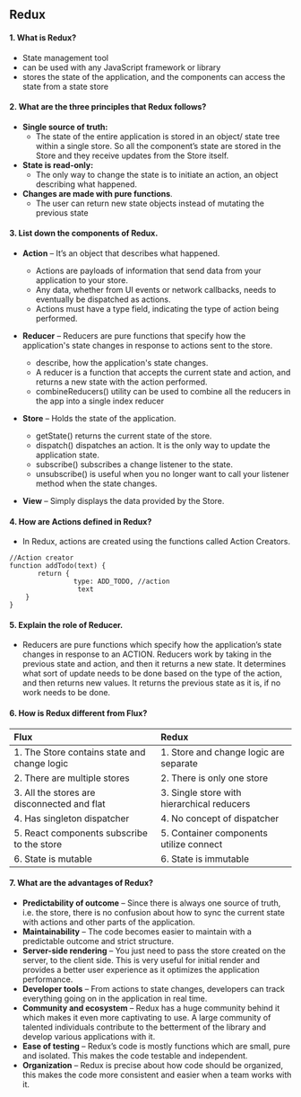 ## Redux

#### 1. What is Redux?
- State management tool
- can be used with any JavaScript framework or library
- stores the state of the application, and the components can access the state from a state store

#### 2. What are the three principles that Redux follows?
- **Single source of truth:** 
    - The state of the entire application is stored in an object/ state tree within a single store. So all the component’s state are stored in the Store and they receive updates from the Store itself.
- **State is read-only:** 
    - The only way to change the state is to initiate an action, an object describing what happened.
- **Changes are made with pure functions**.
    - The user can return new state objects instead of mutating the previous state

#### 3. List down the components of Redux.
- **Action** – It’s an object that describes what happened.
    - Actions are payloads of information that send data from your application to your store.
    - Any data, whether from UI events or network callbacks, needs to eventually be dispatched as actions.
    - Actions must have a type field, indicating the type of action being performed.
- **Reducer** –  Reducers are pure functions that specify how the application's state changes in response to actions sent to the store.
    - describe, how the application's state changes.
    - A reducer is a function that accepts the current state and action, and returns a new state with the action performed.
    - combineReducers() utility can be used to combine all the reducers in the app into a single index reducer 
- **Store** – Holds the state of the application.
    - getState() returns the current state of the store.
    - dispatch() dispatches an action. It is the only way to update the application state.
    - subscribe() subscribes a change listener to the state.
    - unsubscribe() is useful when you no longer want to call your listener method when the state changes.

- **View** – Simply displays the data provided by the Store.

#### 4. How are Actions defined in Redux?
- In Redux, actions are created using the functions called Action Creators. 
```
//Action creator
function addTodo(text) {
       return {
                type: ADD_TODO, //action
                 text    
    }
}
```

#### 5. Explain the role of Reducer.
- Reducers are pure functions which specify how the application’s state changes in response to an ACTION. Reducers work by taking in the previous state and action, and then it returns a new state. It determines what sort of update needs to be done based on the type of the action, and then returns new values. It returns the previous state as it is, if no work needs to be done.

#### 6. How is Redux different from Flux?
|Flux|	Redux|
|:---|:---|
|1. The Store contains state and change logic	|1. Store and change logic are separate
|2. There are multiple stores	|2. There is only one store
|3. All the stores are disconnected and flat|	3. Single store with hierarchical reducers
|4. Has singleton dispatcher	|4. No concept of dispatcher
|5. React components subscribe to the store	|5. Container components utilize connect
|6. State is mutable|	6. State is immutable

#### 7. What are the advantages of Redux?
- **Predictability of outcome** – Since there is always one source of truth, i.e. the store, there is no confusion about how to sync the current state with actions and other parts of the application.
- **Maintainability** – The code becomes easier to maintain with a predictable outcome and strict structure.
- **Server-side rendering** – You just need to pass the store created on the server, to the client side. This is very useful for initial render and provides a better user experience as it optimizes the application performance.
- **Developer tools** – From actions to state changes, developers can track everything going on in the application in real time.
- **Community and ecosystem** – Redux has a huge community behind it which makes it even more captivating to use. A large community of talented individuals contribute to the betterment of the library and develop various applications with it.
- **Ease of testing** – Redux’s code is mostly functions which are small, pure and isolated. This makes the code testable and independent.
- **Organization** – Redux is precise about how code should be organized, this makes the code more consistent and easier when a team works with it.
